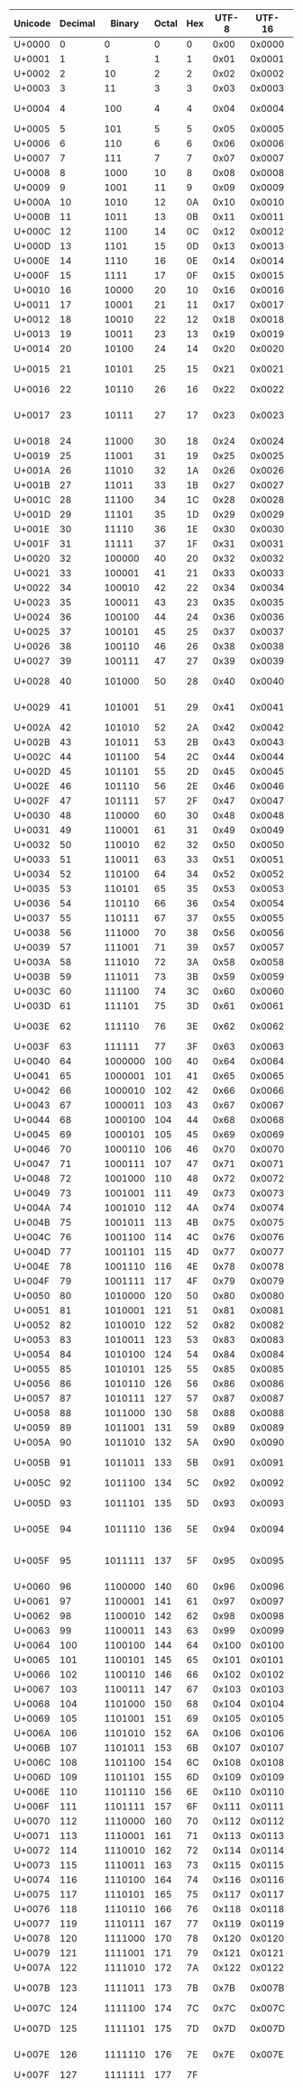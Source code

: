 | Unicode | Decimal | Binary  | Octal | Hex | UTF-8 | UTF-16 | UTF-32     | Glyph | HTML Entity Name   | HTML Entity Number | Single URL Encoding | Double URL Encoding | Description                                         |
|---------|---------|---------|-------|-----|-------|--------|------------|-------|--------------------|--------------------|---------------------|---------------------|-----------------------------------------------------|
| U+0000  | 0       | 0       | 0     | 0   | 0x00  | 0x0000 | 0x00000000 | NUL   |                    | `&#0;`               | NUL                 | NUL                 | Null character                                      |
| U+0001  | 1       | 1       | 1     | 1   | 0x01  | 0x0001 | 0x00000001 | SOH   |                    | `&#1;`               | SOH                 | SOH                 | Start of Header                                     |
| U+0002  | 2       | 10      | 2     | 2   | 0x02  | 0x0002 | 0x00000002 | STX   |                    | `&#2;`               | STX                 | STX                 | Start of Text                                       |
| U+0003  | 3       | 11      | 3     | 3   | 0x03  | 0x0003 | 0x00000003 | ETX   |                    | `&#3;`               | ETX                 | ETX                 | End of Text                                         |
| U+0004  | 4       | 100     | 4     | 4   | 0x04  | 0x0004 | 0x00000004 | EOT   |                    | `&#4;`               | EOT                 | EOT                 | End of Transmission                                 |
| U+0005  | 5       | 101     | 5     | 5   | 0x05  | 0x0005 | 0x00000005 | ENQ   |                    | `&#5;`               | ENQ                 | ENQ                 | Enquiry                                             |
| U+0006  | 6       | 110     | 6     | 6   | 0x06  | 0x0006 | 0x00000006 | ACK   |                    | `&#6;`               | ACK                 | ACK                 | Acknowledgement                                     |
| U+0007  | 7       | 111     | 7     | 7   | 0x07  | 0x0007 | 0x00000007 | BEL   |                    | `&#7;`               | BEL                 | BEL                 | Bell                                                |
| U+0008  | 8       | 1000    | 10    | 8   | 0x08  | 0x0008 | 0x00000008 | BS    |                    | `&#8;`               | BS                  | BS                  | Backspace                                           |
| U+0009  | 9       | 1001    | 11    | 9   | 0x09  | 0x0009 | 0x00000009 | HT    | `&Tab;`              | `&#9;`               | HT                  | HT                  | Horizontal Tab                                      |
| U+000A  | 10      | 1010    | 12    | 0A  | 0x10  | 0x0010 | 0x00000010 | LF    | `&NewLine;`          | `&#10;`              | LF                  | LF                  | Line feed                                           |
| U+000B  | 11      | 1011    | 13    | 0B  | 0x11  | 0x0011 | 0x00000011 | VT    |                    | `&#11;`              | VT                  | VT                  | Vertical Tab                                        |
| U+000C  | 12      | 1100    | 14    | 0C  | 0x12  | 0x0012 | 0x00000012 | FF    |                    | `&#12;`              | FF                  | FF                  | Form feed                                           |
| U+000D  | 13      | 1101    | 15    | 0D  | 0x13  | 0x0013 | 0x00000013 | CR    |                    | `&#13;`              | CR                  | CR                  | Carriage return                                     |
| U+000E  | 14      | 1110    | 16    | 0E  | 0x14  | 0x0014 | 0x00000014 | SO    |                    | `&#14;`              | SO                  | SO                  | Shift Out                                           |
| U+000F  | 15      | 1111    | 17    | 0F  | 0x15  | 0x0015 | 0x00000015 | SI    |                    | `&#15;`              | SI                  | SI                  | Shift In                                            |
| U+0010  | 16      | 10000   | 20    | 10  | 0x16  | 0x0016 | 0x00000016 | DLE   |                    | `&#16;`              | DLE                 | DLE                 | Data link escape                                    |
| U+0011  | 17      | 10001   | 21    | 11  | 0x17  | 0x0017 | 0x00000017 | DC1   |                    | `&#17;`              | DC1                 | DC1                 | Device control 1                                    |
| U+0012  | 18      | 10010   | 22    | 12  | 0x18  | 0x0018 | 0x00000018 | DC2   |                    | `&#18;`              | DC2                 | DC2                 | Device control 2                                    |
| U+0013  | 19      | 10011   | 23    | 13  | 0x19  | 0x0019 | 0x00000019 | DC3   |                    | `&#19;`              | DC3                 | DC3                 | Device control 3                                    |
| U+0014  | 20      | 10100   | 24    | 14  | 0x20  | 0x0020 | 0x00000020 | DC4   |                    | `&#20;`              | DC4                 | DC4                 | Device control 4                                    |
| U+0015  | 21      | 10101   | 25    | 15  | 0x21  | 0x0021 | 0x00000021 | NAK   |                    | `&#21;`              | NAK                 | NAK                 | Negative acknowledgement                            |
| U+0016  | 22      | 10110   | 26    | 16  | 0x22  | 0x0022 | 0x00000022 | SYN   |                    | `&#22;`              | SYN                 | SYN                 | Synchronous idle                                    |
| U+0017  | 23      | 10111   | 27    | 17  | 0x23  | 0x0023 | 0x00000023 | ETB   |                    | `&#23;`              | ETB                 | ETB                 | End of transmission block                           |
| U+0018  | 24      | 11000   | 30    | 18  | 0x24  | 0x0024 | 0x00000024 | CAN   |                    | `&#24;`              | CAN                 | CAN                 | Cancel                                              |
| U+0019  | 25      | 11001   | 31    | 19  | 0x25  | 0x0025 | 0x00000025 | EM    |                    | `&#25;`              | EM                  | EM                  | End of medium                                       |
| U+001A  | 26      | 11010   | 32    | 1A  | 0x26  | 0x0026 | 0x00000026 | SUB   |                    | `&#26;`              | SUB                 | SUB                 | Substitute                                          |
| U+001B  | 27      | 11011   | 33    | 1B  | 0x27  | 0x0027 | 0x00000027 | ESC   |                    | `&#27;`              | ESC                 | ESC                 | Escape                                              |
| U+001C  | 28      | 11100   | 34    | 1C  | 0x28  | 0x0028 | 0x00000028 | FS    |                    | `&#28;`              | FS                  | FS                  | File separator                                      |
| U+001D  | 29      | 11101   | 35    | 1D  | 0x29  | 0x0029 | 0x00000029 | GS    |                    | `&#29;`              | GS                  | GS                  | Group separator                                     |
| U+001E  | 30      | 11110   | 36    | 1E  | 0x30  | 0x0030 | 0x00000030 | RS    |                    | `&#30;`              | RS                  | RS                  | Record separator                                    |
| U+001F  | 31      | 11111   | 37    | 1F  | 0x31  | 0x0031 | 0x00000031 | US    |                    | `&#31;`              | US                  | US                  | Unit separator                                      |
| U+0020  | 32      | 100000  | 40    | 20  | 0x32  | 0x0032 | 0x00000032 | SP    |                    | `&#32;`              | SP                  | SP                  | space                                               |
| U+0021  | 33      | 100001  | 41    | 21  | 0x33  | 0x0033 | 0x00000033 | !     | `&excl;`             | `&#33;`              | %21                 | %2521               | exclamation mark                                    |
| U+0022  | 34      | 100010  | 42    | 22  | 0x34  | 0x0034 | 0x00000034 | "     | `&quot;`             | `&#34;`              | %22                 | %2522               | Quotation mark                                      |
| U+0023  | 35      | 100011  | 43    | 23  | 0x35  | 0x0035 | 0x00000035 | #     | `&num;`              | `&#35;`              | %23                 | %2523               | Number sign                                         |
| U+0024  | 36      | 100100  | 44    | 24  | 0x36  | 0x0036 | 0x00000036 | $     | `&dollar;`           | `&#36;`              | %24                 | %2524               | Dollar sign                                         |
| U+0025  | 37      | 100101  | 45    | 25  | 0x37  | 0x0037 | 0x00000037 | %     | `&percnt;`           | `&#37;`              | %25                 | %2525               | Percent sign                                        |
| U+0026  | 38      | 100110  | 46    | 26  | 0x38  | 0x0038 | 0x00000038 | &     | `&amp;`              | `&#38;`              | %26                 | %2526               | Ampersand                                           |
| U+0027  | 39      | 100111  | 47    | 27  | 0x39  | 0x0039 | 0x00000039 | '     | `&apos;`             | `&#39;`              | %27                 | %2527               | Apostrophe                                          |
| U+0028  | 40      | 101000  | 50    | 28  | 0x40  | 0x0040 | 0x00000040 | (     | `&lpar;`             | `&#40;`              | %28                 | %2528               | round brackets or parentheses                       |
| U+0029  | 41      | 101001  | 51    | 29  | 0x41  | 0x0041 | 0x00000041 | )     | `&rpar;`             | `&#41;`              | %29                 | %2529               | round brackets or parentheses                       |
| U+002A  | 42      | 101010  | 52    | 2A  | 0x42  | 0x0042 | 0x00000042 | *     | `&ast;`              | `&#42;`              | %2A                 | %252A               | Asterisk                                            |
| U+002B  | 43      | 101011  | 53    | 2B  | 0x43  | 0x0043 | 0x00000043 | +     | `&plus;`             | `&#43;`              | %2B                 | %252B               | Plus sign                                           |
| U+002C  | 44      | 101100  | 54    | 2C  | 0x44  | 0x0044 | 0x00000044 | ,     | `&comma;`            | `&#44;`              | %2C                 | %252C               | Comma                                               |
| U+002D  | 45      | 101101  | 55    | 2D  | 0x45  | 0x0045 | 0x00000045 | -     |                    | `&#45;`              | -                   | -                   | Hyphen                                              |
| U+002E  | 46      | 101110  | 56    | 2E  | 0x46  | 0x0046 | 0x00000046 | .     | `&period;`           | `&#46;`              | .                   | .                   | Full stop , dot                                     |
| U+002F  | 47      | 101111  | 57    | 2F  | 0x47  | 0x0047 | 0x00000047 | /     | `&sol;`              | `&#47;`              | %2F                 | %252F               | Slash                                               |
| U+0030  | 48      | 110000  | 60    | 30  | 0x48  | 0x0048 | 0x00000048 | 0     |                    | `&#48;`              | 0                   | 0                   | number zero                                         |
| U+0031  | 49      | 110001  | 61    | 31  | 0x49  | 0x0049 | 0x00000049 | 1     |                    | `&#49;`              | 1                   | 1                   | number one                                          |
| U+0032  | 50      | 110010  | 62    | 32  | 0x50  | 0x0050 | 0x00000050 | 2     |                    | `&#50;`              | 2                   | 2                   | number two                                          |
| U+0033  | 51      | 110011  | 63    | 33  | 0x51  | 0x0051 | 0x00000051 | 3     |                    | `&#51;`              | 3                   | 3                   | number three                                        |
| U+0034  | 52      | 110100  | 64    | 34  | 0x52  | 0x0052 | 0x00000052 | 4     |                    | `&#52;`              | 4                   | 4                   | number four                                         |
| U+0035  | 53      | 110101  | 65    | 35  | 0x53  | 0x0053 | 0x00000053 | 5     |                    | `&#53;`              | 5                   | 5                   | number five                                         |
| U+0036  | 54      | 110110  | 66    | 36  | 0x54  | 0x0054 | 0x00000054 | 6     |                    | `&#54;`              | 6                   | 6                   | number six                                          |
| U+0037  | 55      | 110111  | 67    | 37  | 0x55  | 0x0055 | 0x00000055 | 7     |                    | `&#55;`              | 7                   | 7                   | number seven                                        |
| U+0038  | 56      | 111000  | 70    | 38  | 0x56  | 0x0056 | 0x00000056 | 8     |                    | `&#56;`              | 8                   | 8                   | number eight                                        |
| U+0039  | 57      | 111001  | 71    | 39  | 0x57  | 0x0057 | 0x00000057 | 9     |                    | `&#57;`              | 9                   | 9                   | number nine                                         |
| U+003A  | 58      | 111010  | 72    | 3A  | 0x58  | 0x0058 | 0x00000058 | :     | `&colon;`            | `&#58;`              | %3A                 | %253A               | Colon                                               |
| U+003B  | 59      | 111011  | 73    | 3B  | 0x59  | 0x0059 | 0x00000059 | ;     | `&semi;`             | `&#59;`              | %3B                 | %253B               | Semicolon                                           |
| U+003C  | 60      | 111100  | 74    | 3C  | 0x60  | 0x0060 | 0x00000060 | <     | `&lt;`               | `&#60;`              | %3C                 | %253C               | Less-than sign                                      |
| U+003D  | 61      | 111101  | 75    | 3D  | 0x61  | 0x0061 | 0x00000061 | =     | `&equals;`           | `&#61;`              | %3D                 | %253D               | Equals sign                                         |
| U+003E  | 62      | 111110  | 76    | 3E  | 0x62  | 0x0062 | 0x00000062 | >     | `&gt;`               | `&#62;`              | %3E                 | %253E               | Greater-than sign ; Inequality                      |
| U+003F  | 63      | 111111  | 77    | 3F  | 0x63  | 0x0063 | 0x00000063 | ?     | `&quest;`            | `&#63;`              | %3F                 | %253F               | Question mark                                       |
| U+0040  | 64      | 1000000 | 100   | 40  | 0x64  | 0x0064 | 0x00000064 | @     | `&commat;`           | `&#64;`              | %40                 | %2540               | At sign                                             |
| U+0041  | 65      | 1000001 | 101   | 41  | 0x65  | 0x0065 | 0x00000065 | A     |                    | `&#65;`              | A                   | A                   | Capital A                                           |
| U+0042  | 66      | 1000010 | 102   | 42  | 0x66  | 0x0066 | 0x00000066 | B     |                    | `&#66;`              | B                   | B                   | Capital B                                           |
| U+0043  | 67      | 1000011 | 103   | 43  | 0x67  | 0x0067 | 0x00000067 | C     |                    | `&#67;`              | C                   | C                   | Capital C                                           |
| U+0044  | 68      | 1000100 | 104   | 44  | 0x68  | 0x0068 | 0x00000068 | D     |                    | `&#68;`              | D                   | D                   | Capital D                                           |
| U+0045  | 69      | 1000101 | 105   | 45  | 0x69  | 0x0069 | 0x00000069 | E     |                    | `&#69;`              | E                   | E                   | Capital E                                           |
| U+0046  | 70      | 1000110 | 106   | 46  | 0x70  | 0x0070 | 0x00000070 | F     |                    | `&#70;`              | F                   | F                   | Capital F                                           |
| U+0047  | 71      | 1000111 | 107   | 47  | 0x71  | 0x0071 | 0x00000071 | G     |                    | `&#71;`              | G                   | G                   | Capital G                                           |
| U+0048  | 72      | 1001000 | 110   | 48  | 0x72  | 0x0072 | 0x00000072 | H     |                    | `&#72;`              | H                   | H                   | Capital H                                           |
| U+0049  | 73      | 1001001 | 111   | 49  | 0x73  | 0x0073 | 0x00000073 | I     |                    | `&#73;`              | I                   | I                   | Capital I                                           |
| U+004A  | 74      | 1001010 | 112   | 4A  | 0x74  | 0x0074 | 0x00000074 | J     |                    | `&#74;`              | J                   | J                   | Capital J                                           |
| U+004B  | 75      | 1001011 | 113   | 4B  | 0x75  | 0x0075 | 0x00000075 | K     |                    | `&#75;`              | K                   | K                   | Capital K                                           |
| U+004C  | 76      | 1001100 | 114   | 4C  | 0x76  | 0x0076 | 0x00000076 | L     |                    | `&#76;`              | L                   | L                   | Capital L                                           |
| U+004D  | 77      | 1001101 | 115   | 4D  | 0x77  | 0x0077 | 0x00000077 | M     |                    | `&#77;`              | M                   | M                   | Capital M                                           |
| U+004E  | 78      | 1001110 | 116   | 4E  | 0x78  | 0x0078 | 0x00000078 | N     |                    | `&#78;`              | N                   | N                   | Capital N                                           |
| U+004F  | 79      | 1001111 | 117   | 4F  | 0x79  | 0x0079 | 0x00000079 | O     |                    | `&#79;`              | O                   | O                   | Capital O                                           |
| U+0050  | 80      | 1010000 | 120   | 50  | 0x80  | 0x0080 | 0x00000080 | P     |                    | `&#80;`              | P                   | P                   | Capital P                                           |
| U+0051  | 81      | 1010001 | 121   | 51  | 0x81  | 0x0081 | 0x00000081 | Q     |                    | `&#81;`              | Q                   | Q                   | Capital Q                                           |
| U+0052  | 82      | 1010010 | 122   | 52  | 0x82  | 0x0082 | 0x00000082 | R     |                    | `&#82;`              | R                   | R                   | Capital R                                           |
| U+0053  | 83      | 1010011 | 123   | 53  | 0x83  | 0x0083 | 0x00000083 | S     |                    | `&#83;`              | S                   | S                   | Capital S                                           |
| U+0054  | 84      | 1010100 | 124   | 54  | 0x84  | 0x0084 | 0x00000084 | T     |                    | `&#84;`              | T                   | T                   | Capital T                                           |
| U+0055  | 85      | 1010101 | 125   | 55  | 0x85  | 0x0085 | 0x00000085 | U     |                    | `&#85;`              | U                   | U                   | Capital U                                           |
| U+0056  | 86      | 1010110 | 126   | 56  | 0x86  | 0x0086 | 0x00000086 | V     |                    | `&#86;`              | V                   | V                   | Capital V                                           |
| U+0057  | 87      | 1010111 | 127   | 57  | 0x87  | 0x0087 | 0x00000087 | W     |                    | `&#87;`              | W                   | W                   | Capital W                                           |
| U+0058  | 88      | 1011000 | 130   | 58  | 0x88  | 0x0088 | 0x00000088 | X     |                    | `&#88;`              | X                   | X                   | Capital X                                           |
| U+0059  | 89      | 1011001 | 131   | 59  | 0x89  | 0x0089 | 0x00000089 | Y     |                    | `&#89;`              | Y                   | Y                   | Capital Y                                           |
| U+005A  | 90      | 1011010 | 132   | 5A  | 0x90  | 0x0090 | 0x00000090 | Z     |                    | `&#90;`              | Z                   | Z                   | Capital Z                                           |
| U+005B  | 91      | 1011011 | 133   | 5B  | 0x91  | 0x0091 | 0x00000091 | [     | `&lsqb;`             | `&#91;`              | %5B                 | %255B               | square brackets or box brackets                     |
| U+005C  | 92      | 1011100 | 134   | 5C  | 0x92  | 0x0092 | 0x00000092 | \     | `&bsol;`             | `&#92;`              | %5C                 | %255C               | Backslash                                           |
| U+005D  | 93      | 1011101 | 135   | 5D  | 0x93  | 0x0093 | 0x00000093 | ]     | `&rsqb;`             | `&#93;`              | %5D                 | %255D               | square brackets or box brackets                     |
| U+005E  | 94      | 1011110 | 136   | 5E  | 0x94  | 0x0094 | 0x00000094 | ^     | `&Hat;`              | `&#94;`              | %5E                 | %255E               | Caret or circumflex accent                          |
| U+005F  | 95      | 1011111 | 137   | 5F  | 0x95  | 0x0095 | 0x00000095 | _     | `&UnderBar;`         | `&#95;`              | _                   | _                   | underscore , understrike , underbar or low          |
| U+0060  | 96      | 1100000 | 140   | 60  | 0x96  | 0x0096 | 0x00000096 | \`     | `&DiacriticalGrave;` | `&#96;`              | %60                 | %2560               | Grave accent                                        |
| U+0061  | 97      | 1100001 | 141   | 61  | 0x97  | 0x0097 | 0x00000097 | a     |                    | `&#97;`              | a                   | a                   | Lowercase  a                                        |
| U+0062  | 98      | 1100010 | 142   | 62  | 0x98  | 0x0098 | 0x00000098 | b     |                    | `&#98;`              | b                   | b                   | Lowercase  b                                        |
| U+0063  | 99      | 1100011 | 143   | 63  | 0x99  | 0x0099 | 0x00000099 | c     |                    | `&#99;`              | c                   | c                   | Lowercase  c                                        |
| U+0064  | 100     | 1100100 | 144   | 64  | 0x100 | 0x0100 | 0x00000100 | d     |                    | `&#100;`             | d                   | d                   | Lowercase  d                                        |
| U+0065  | 101     | 1100101 | 145   | 65  | 0x101 | 0x0101 | 0x00000101 | e     |                    | `&#101;`             | e                   | e                   | Lowercase  e                                        |
| U+0066  | 102     | 1100110 | 146   | 66  | 0x102 | 0x0102 | 0x00000102 | f     |                    | `&#102;`             | f                   | f                   | Lowercase  f                                        |
| U+0067  | 103     | 1100111 | 147   | 67  | 0x103 | 0x0103 | 0x00000103 | g     |                    | `&#103;`             | g                   | g                   | Lowercase  g                                        |
| U+0068  | 104     | 1101000 | 150   | 68  | 0x104 | 0x0104 | 0x00000104 | h     |                    | `&#104;`             | h                   | h                   | Lowercase  h                                        |
| U+0069  | 105     | 1101001 | 151   | 69  | 0x105 | 0x0105 | 0x00000105 | i     |                    | `&#105;`             | i                   | i                   | Lowercase  i                                        |
| U+006A  | 106     | 1101010 | 152   | 6A  | 0x106 | 0x0106 | 0x00000106 | j     |                    | `&#106;`             | j                   | j                   | Lowercase  j                                        |
| U+006B  | 107     | 1101011 | 153   | 6B  | 0x107 | 0x0107 | 0x00000107 | k     |                    | `&#107;`             | k                   | k                   | Lowercase  k                                        |
| U+006C  | 108     | 1101100 | 154   | 6C  | 0x108 | 0x0108 | 0x00000108 | l     |                    | `&#108;`             | l                   | l                   | Lowercase  l                                        |
| U+006D  | 109     | 1101101 | 155   | 6D  | 0x109 | 0x0109 | 0x00000109 | m     |                    | `&#109;`             | m                   | m                   | Lowercase  m                                        |
| U+006E  | 110     | 1101110 | 156   | 6E  | 0x110 | 0x0110 | 0x00000110 | n     |                    | `&#110;`             | n                   | n                   | Lowercase  n                                        |
| U+006F  | 111     | 1101111 | 157   | 6F  | 0x111 | 0x0111 | 0x00000111 | o     |                    | `&#111;`             | o                   | o                   | Lowercase  o                                        |
| U+0070  | 112     | 1110000 | 160   | 70  | 0x112 | 0x0112 | 0x00000112 | p     |                    | `&#112;`             | p                   | p                   | Lowercase  p                                        |
| U+0071  | 113     | 1110001 | 161   | 71  | 0x113 | 0x0113 | 0x00000113 | q     |                    | `&#113;`             | q                   | q                   | Lowercase  q                                        |
| U+0072  | 114     | 1110010 | 162   | 72  | 0x114 | 0x0114 | 0x00000114 | r     |                    | `&#114;`             | r                   | r                   | Lowercase  r                                        |
| U+0073  | 115     | 1110011 | 163   | 73  | 0x115 | 0x0115 | 0x00000115 | s     |                    | `&#115;`             | s                   | s                   | Lowercase  s                                        |
| U+0074  | 116     | 1110100 | 164   | 74  | 0x116 | 0x0116 | 0x00000116 | t     |                    | `&#116;`             | t                   | t                   | Lowercase  t                                        |
| U+0075  | 117     | 1110101 | 165   | 75  | 0x117 | 0x0117 | 0x00000117 | u     |                    | `&#117;`             | u                   | u                   | Lowercase  u                                        |
| U+0076  | 118     | 1110110 | 166   | 76  | 0x118 | 0x0118 | 0x00000118 | v     |                    | `&#118;`             | v                   | v                   | Lowercase  v                                        |
| U+0077  | 119     | 1110111 | 167   | 77  | 0x119 | 0x0119 | 0x00000119 | w     |                    | `&#119;`             | w                   | w                   | Lowercase  w                                        |
| U+0078  | 120     | 1111000 | 170   | 78  | 0x120 | 0x0120 | 0x00000120 | x     |                    | `&#120;`             | x                   | x                   | Lowercase  x                                        |
| U+0079  | 121     | 1111001 | 171   | 79  | 0x121 | 0x0121 | 0x00000121 | y     |                    | `&#121;`             | y                   | y                   | Lowercase  y                                        |
| U+007A  | 122     | 1111010 | 172   | 7A  | 0x122 | 0x0122 | 0x00000122 | z     |                    | `&#122;`             | z                   | z                   | Lowercase  z                                        |
| U+007B  | 123     | 1111011 | 173   | 7B  | 0x7B  | 0x007B | 0x0000007B | {     | `&lcub;`             | `&#123;`             | %7B                 | %257B               | curly brackets or braces                            |
| U+007C  | 124     | 1111100 | 174   | 7C  | 0x7C  | 0x007C | 0x0000007C | |     | `&VerticalLine;`     | `&#124;`             | %7C                 | %257C               | vertical-bar, vbar, vertical line or vertic         |
| U+007D  | 125     | 1111101 | 175   | 7D  | 0x7D  | 0x007D | 0x0000007D | }     | `&rcub;`             | `&#125;`             | %7D                 | %257D               | curly brackets or braces                            |
| U+007E  | 126     | 1111110 | 176   | 7E  | 0x7E  | 0x007E | 0x0000007E | ~     |                    | `&#126;`             | %7E                 | %257E               | Tilde ; swung dash                                  |
| U+007F  | 127     | 1111111 | 177   | 7F  |       |        |            | DEL   |                    |                    | DEL                 | DEL                 | Delete                                              |
|         |         |         |       |     |       |        |            | Ç     |                    |                    | %C3%87              | %25C3%2587          | Majuscule C-cedilla                                 |
|         |         |         |       |     |       |        |            | ü     |                    |                    | %C3%BC              | %25C3%25BC          | letter "u" with umlaut or diaeresis ; "u-umlaut"    |
|         |         |         |       |     |       |        |            | é     |                    |                    | %C3%A9              | %25C3%25A9          | letter "e" with acute accent or "e-acute"           |
|         |         |         |       |     |       |        |            | â     |                    |                    | %C3%A2              | %25C3%25A2          | letter "a" with circumflex accent or "a-circumflex" |
|         |         |         |       |     |       |        |            | ä     |                    |                    | %C3%A4              | %25C3%25A4          | letter "a" with umlaut or diaeresis ; "a-umlaut"    |
|         |         |         |       |     |       |        |            | à     |                    |                    | %C3%A0              | %25C3%25A0          | letter "a" with grave accent                        |
|         |         |         |       |     |       |        |            | å     |                    |                    | %C3%A5              | %25C3%25A5          | letter "a"  with a ring                             |
|         |         |         |       |     |       |        |            | ç     |                    |                    | %C3%A7              | %25C3%25A7          | Minuscule c-cedilla                                 |
|         |         |         |       |     |       |        |            | ê     |                    |                    | %C3%AA              | %25C3%25AA          | letter "e" with circumflex accent or "e-circumflex" |
|         |         |         |       |     |       |        |            | ë     |                    |                    | %C3%AB              | %25C3%25AB          | letter "e" with umlaut or diaeresis ; "e-umlaut"    |
|         |         |         |       |     |       |        |            | è     |                    |                    | %C3%A8              | %25C3%25A8          | letter "e" with grave accent                        |
|         |         |         |       |     |       |        |            | ï     |                    |                    | %C3%AF              | %25C3%25AF          | letter "i" with umlaut or diaeresis ; "i-umlaut"    |
|         |         |         |       |     |       |        |            | î     |                    |                    | %C3%AE              | %25C3%25AE          | letter "i" with circumflex accent or "i-circumflex" |
|         |         |         |       |     |       |        |            | ì     |                    |                    | %C3%AC              | %25C3%25AC          | letter "i" with grave accent                        |
|         |         |         |       |     |       |        |            | Ä     |                    |                    | %C3%84              | %25C3%2584          | letter "A" with umlaut or diaeresis ; "A-umlaut"    |
|         |         |         |       |     |       |        |            | Å     |                    |                    | %C3%85              | %25C3%2585          | letter "A"  with a ring                             |
|         |         |         |       |     |       |        |            | É     |                    |                    | %C3%89              | %25C3%2589          | Capital letter "E" with acute accent or "E-acute"   |
|         |         |         |       |     |       |        |            | æ     |                    |                    | %C3%A6              | %25C3%25A6          | Latin diphthong "ae"                                |
|         |         |         |       |     |       |        |            | Æ     |                    |                    | %C3%86              | %25C3%2586          | Latin diphthong "AE"                                |
|         |         |         |       |     |       |        |            | ô     |                    |                    | %C3%B4              | %25C3%25B4          | letter "o" with circumflex accent or "o-circumflex" |
|         |         |         |       |     |       |        |            | ö     |                    |                    | %C3%B6              | %25C3%25B6          | letter "o" with umlaut or diaeresis ; "o-umlaut"    |
|         |         |         |       |     |       |        |            | ò     |                    |                    | %C3%B2              | %25C3%25B2          | letter "o" with grave accent                        |
|         |         |         |       |     |       |        |            | û     |                    |                    | %C3%BB              | %25C3%25BB          | letter "u" with circumflex accent or "u-circumflex" |
|         |         |         |       |     |       |        |            | ù     |                    |                    | %C3%B9              | %25C3%25B9          | letter "u" with grave accent                        |
|         |         |         |       |     |       |        |            | ÿ     |                    |                    | %C3%BF              | %25C3%25BF          | letter "y" with diaeresis                           |
|         |         |         |       |     |       |        |            | Ö     |                    |                    | %C3%96              | %25C3%2596          | letter "O" with umlaut or diaeresis ; "O-umlaut"    |
|         |         |         |       |     |       |        |            | Ü     |                    |                    | %C3%9C              | %25C3%259C          | letter "U" with umlaut or diaeresis ; "U-umlaut"    |
|         |         |         |       |     |       |        |            | ø     |                    |                    | %C3%B8              | %25C3%25B8          | slashed zero or empty set                           |
|         |         |         |       |     |       |        |            | £     |                    |                    | %C2%A3              | %25C2%25A3          | Pound sign ; symbol for the pound sterling          |
|         |         |         |       |     |       |        |            | Ø     |                    |                    | %C3%98              | %25C3%2598          | slashed zero or empty set                           |
|         |         |         |       |     |       |        |            | ×     |                    |                    | %C3%97              | %25C3%2597          | multiplication sign                                 |
|         |         |         |       |     |       |        |            | ƒ     |                    |                    | %C6%92              | %25C6%2592          | function sign ; f with hook sign ; florin sign      |
|         |         |         |       |     |       |        |            | á     |                    |                    | %C3%A1              | %25C3%25A1          | letter "a" with acute accent or "a-acute"           |
|         |         |         |       |     |       |        |            | í     |                    |                    | %C3%AD              | %25C3%25AD          | letter "i" with acute accent or "i-acute"           |
|         |         |         |       |     |       |        |            | ó     |                    |                    | %C3%B3              | %25C3%25B3          | letter "o" with acute accent or "o-acute"           |
|         |         |         |       |     |       |        |            | ú     |                    |                    | %C3%BA              | %25C3%25BA          | letter "u" with acute accent or "u-acute"           |
|         |         |         |       |     |       |        |            | ñ     |                    |                    | %C3%B1              | %25C3%25B1          | letter "n" with tilde ; enye                        |
|         |         |         |       |     |       |        |            | Ñ     |                    |                    | %C3%91              | %25C3%2591          | letter "N" with tilde ; enye                        |
|         |         |         |       |     |       |        |            | ª     |                    |                    | %C2%AA              | %25C2%25AA          | feminine ordinal indicator                          |
|         |         |         |       |     |       |        |            | º     |                    |                    | %C2%BA              | %25C2%25BA          | masculine ordinal indicator                         |
|         |         |         |       |     |       |        |            | ¿     |                    |                    | %C2%BF              | %25C2%25BF          | Inverted question marks                             |
|         |         |         |       |     |       |        |            | ®     |                    |                    | %C2%AE              | %25C2%25AE          | Registered trademark symbol                         |
|         |         |         |       |     |       |        |            | ¬     |                    |                    | %C2%AC              | %25C2%25AC          | Logical negation symbol                             |
|         |         |         |       |     |       |        |            | ½     |                    |                    | %C2%BD              | %25C2%25BD          | One half                                            |
|         |         |         |       |     |       |        |            | ¼     |                    |                    | %C2%BC              | %25C2%25BC          | Quarter or  one fourth                              |
|         |         |         |       |     |       |        |            | ¡     |                    |                    | %C2%A1              | %25C2%25A1          | Inverted exclamation marks                          |
|         |         |         |       |     |       |        |            | «     |                    |                    | %C2%AB              | %25C2%25AB          | Guillemets or  angle quotes                         |
|         |         |         |       |     |       |        |            | »     |                    |                    | %C2%BB              | %25C2%25BB          | Guillemets or  angle quotes                         |
|         |         |         |       |     |       |        |            | ░     |                    |                    | %E2%96%91           | %25E2%2596%2591     |                                                     |
|         |         |         |       |     |       |        |            | ▒     |                    |                    | %E2%96%92           | %25E2%2596%2592     |                                                     |
|         |         |         |       |     |       |        |            | ▓     |                    |                    | %E2%96%93           | %25E2%2596%2593     |                                                     |
|         |         |         |       |     |       |        |            | │     |                    |                    | %E2%94%82           | %25E2%2594%2582     | Box drawing character                               |
|         |         |         |       |     |       |        |            | ┤     |                    |                    | %E2%94%A4           | %25E2%2594%25A4     | Box drawing character                               |
|         |         |         |       |     |       |        |            | Á     |                    |                    | %C3%81              | %25C3%2581          | Capital letter "A" with acute accent or "A-acute"   |
|         |         |         |       |     |       |        |            | Â     |                    |                    | %C3%82              | %25C3%2582          | letter "A" with circumflex accent or "A-circumflex" |
|         |         |         |       |     |       |        |            | À     |                    |                    | %C3%80              | %25C3%2580          | letter "A" with grave accent                        |
|         |         |         |       |     |       |        |            | ©     |                    |                    | %C2%A9              | %25C2%25A9          | Copyright symbol                                    |
|         |         |         |       |     |       |        |            | ╣     |                    |                    | %E2%95%A3           | %25E2%2595%25A3     | Box drawing character                               |
|         |         |         |       |     |       |        |            | ║     |                    |                    | %E2%95%91           | %25E2%2595%2591     | Box drawing character                               |
|         |         |         |       |     |       |        |            | ╗     |                    |                    | %E2%95%97           | %25E2%2595%2597     | Box drawing character                               |
|         |         |         |       |     |       |        |            | ╝     |                    |                    | %E2%95%9D           | %25E2%2595%259D     | Box drawing character                               |
|         |         |         |       |     |       |        |            | ¢     |                    |                    | %C2%A2              | %25C2%25A2          | Cent symbol                                         |
|         |         |         |       |     |       |        |            | ¥     |                    |                    | %C2%A5              | %25C2%25A5          | YEN and YUAN sign                                   |
|         |         |         |       |     |       |        |            | ┐     |                    |                    | %E2%94%90           | %25E2%2594%2590     | Box drawing character                               |
|         |         |         |       |     |       |        |            | └     |                    |                    | %E2%94%94           | %25E2%2594%2594     | Box drawing character                               |
|         |         |         |       |     |       |        |            | ┴     |                    |                    | %E2%94%B4           | %25E2%2594%25B4     | Box drawing character                               |
|         |         |         |       |     |       |        |            | ┬     |                    |                    | %E2%94%AC           | %25E2%2594%25AC     | Box drawing character                               |
|         |         |         |       |     |       |        |            | ├     |                    |                    | %E2%94%9C           | %25E2%2594%259C     | Box drawing character                               |
|         |         |         |       |     |       |        |            | ─     |                    |                    | %E2%94%80           | %25E2%2594%2580     | Box drawing character                               |
|         |         |         |       |     |       |        |            | ┼     |                    |                    | %E2%94%BC           | %25E2%2594%25BC     | Box drawing character                               |
|         |         |         |       |     |       |        |            | ã     |                    |                    | %C3%A3              | %25C3%25A3          | letter "a" with tilde or "a-tilde"                  |
|         |         |         |       |     |       |        |            | Ã     |                    |                    | %C3%83              | %25C3%2583          | letter "A" with tilde or "A-tilde"                  |
|         |         |         |       |     |       |        |            | ╚     |                    |                    | %E2%95%9A           | %25E2%2595%259A     | Box drawing character                               |
|         |         |         |       |     |       |        |            | ╔     |                    |                    | %E2%95%94           | %25E2%2595%2594     | Box drawing character                               |
|         |         |         |       |     |       |        |            | ╩     |                    |                    | %E2%95%A9           | %25E2%2595%25A9     | Box drawing character                               |
|         |         |         |       |     |       |        |            | ╦     |                    |                    | %E2%95%A6           | %25E2%2595%25A6     | Box drawing character                               |
|         |         |         |       |     |       |        |            | ╠     |                    |                    | %E2%95%A0           | %25E2%2595%25A0     | Box drawing character                               |
|         |         |         |       |     |       |        |            | ═     |                    |                    | %E2%95%90           | %25E2%2595%2590     | Box drawing character                               |
|         |         |         |       |     |       |        |            | ╬     |                    |                    | %E2%95%AC           | %25E2%2595%25AC     | Box drawing character                               |
|         |         |         |       |     |       |        |            | ¤     |                    |                    | %C2%A4              | %25C2%25A4          | generic currency sign                               |
|         |         |         |       |     |       |        |            | ð     |                    |                    | %C3%B0              | %25C3%25B0          | lowercase "eth"                                     |
|         |         |         |       |     |       |        |            | Ð     |                    |                    | %C3%90              | %25C3%2590          | Capital letter "Eth"                                |
|         |         |         |       |     |       |        |            | Ê     |                    |                    | %C3%8A              | %25C3%258A          | letter "E" with circumflex accent or "E-circumflex" |
|         |         |         |       |     |       |        |            | Ë     |                    |                    | %C3%8B              | %25C3%258B          | letter "E" with umlaut or diaeresis ; "E-umlaut"    |
|         |         |         |       |     |       |        |            | È     |                    |                    | %C3%88              | %25C3%2588          | letter "E" with grave accent                        |
|         |         |         |       |     |       |        |            | ı     |                    |                    | %C4%B1              | %25C4%25B1          | lowercase dot less i                                |
|         |         |         |       |     |       |        |            | Í     |                    |                    | %C3%8D              | %25C3%258D          | Capital letter "I" with acute accent or "I-acute"   |
|         |         |         |       |     |       |        |            | Î     |                    |                    | %C3%8E              | %25C3%258E          | letter "I" with circumflex accent or "I-circumflex" |
|         |         |         |       |     |       |        |            | Ï     |                    |                    | %C3%8F              | %25C3%258F          | letter "I" with umlaut or diaeresis ; "I-umlaut"    |
|         |         |         |       |     |       |        |            | ┘     |                    |                    | %E2%94%98           | %25E2%2594%2598     | Box drawing character                               |
|         |         |         |       |     |       |        |            | ┌     |                    |                    | %E2%94%8C           | %25E2%2594%258C     | Box drawing character                               |
|         |         |         |       |     |       |        |            | █     |                    |                    | %E2%96%88           | %25E2%2596%2588     | Block                                               |
|         |         |         |       |     |       |        |            | ▄     |                    |                    | %E2%96%84           | %25E2%2596%2584     |                                                     |
|         |         |         |       |     |       |        |            | ¦     |                    |                    | %C2%A6              | %25C2%25A6          | vertical broken bar                                 |
|         |         |         |       |     |       |        |            | Ì     |                    |                    | %C3%8C              | %25C3%258C          | letter "I" with grave accent                        |
|         |         |         |       |     |       |        |            | ▀     |                    |                    | %E2%96%80           | %25E2%2596%2580     |                                                     |
|         |         |         |       |     |       |        |            | Ó     |                    |                    | %C3%93              | %25C3%2593          | Capital letter "O" with acute accent or "O-acute"   |
|         |         |         |       |     |       |        |            | ß     |                    |                    | %C3%9F              | %25C3%259F          | letter "Eszett" ; "scharfes S" or "sharp S"         |
|         |         |         |       |     |       |        |            | Ô     |                    |                    | %C3%94              | %25C3%2594          | letter "O" with circumflex accent or "O-circumflex" |
|         |         |         |       |     |       |        |            | Ò     |                    |                    | %C3%92              | %25C3%2592          | letter "O" with grave accent                        |
|         |         |         |       |     |       |        |            | õ     |                    |                    | %C3%B5              | %25C3%25B5          | letter "o" with tilde or "o-tilde"                  |
|         |         |         |       |     |       |        |            | Õ     |                    |                    | %C3%95              | %25C3%2595          | letter "O" with tilde or "O-tilde"                  |
|         |         |         |       |     |       |        |            | µ     |                    |                    | %C2%B5              | %25C2%25B5          | Lowercase letter "Mu" ; micro sign or micron        |
|         |         |         |       |     |       |        |            | þ     |                    |                    | %C3%BE              | %25C3%25BE          | capital letter "Thorn"                              |
|         |         |         |       |     |       |        |            | Þ     |                    |                    | %C3%9E              | %25C3%259E          | lowercase letter "thorn"                            |
|         |         |         |       |     |       |        |            | Ú     |                    |                    | %C3%9A              | %25C3%259A          | Capital letter "U" with acute accent or "U-acute"   |
|         |         |         |       |     |       |        |            | Û     |                    |                    | %C3%9B              | %25C3%259B          | letter "U" with circumflex accent or "U-circumflex" |
|         |         |         |       |     |       |        |            | Ù     |                    |                    | %C3%99              | %25C3%2599          | letter "U" with grave accent                        |
|         |         |         |       |     |       |        |            | ý     |                    |                    | %C3%BD              | %25C3%25BD          | letter "y" with acute accent                        |
|         |         |         |       |     |       |        |            | Ý     |                    |                    | %C3%9D              | %25C3%259D          | Capital letter "Y" with acute accent                |
|         |         |         |       |     |       |        |            | ¯     |                    |                    | %C2%AF              | %25C2%25AF          | macron symbol                                       |
|         |         |         |       |     |       |        |            | ´     |                    |                    | %C2%B4              | %25C2%25B4          | Acute accent                                        |
|         |         |         |       |     |       |        |            | ¬     |                    |                    | %C2%AC              | %25C2%25AC          | Hyphen                                              |
|         |         |         |       |     |       |        |            | ±     |                    |                    | %C2%B1              | %25C2%25B1          | Plus-minus sign                                     |
|         |         |         |       |     |       |        |            | ‗     |                    |                    | %E2%80%97           | %25E2%2580%2597     | underline or underscore                             |
|         |         |         |       |     |       |        |            | ¾     |                    |                    | %C2%BE              | %25C2%25BE          | three quarters                                      |
|         |         |         |       |     |       |        |            | ¶     |                    |                    | %C2%B6              | %25C2%25B6          | paragraph sign or pilcrow                           |
|         |         |         |       |     |       |        |            | §     |                    |                    | %C2%A7              | %25C2%25A7          | Section sign                                        |
|         |         |         |       |     |       |        |            | ÷     |                    |                    | %C3%B7              | %25C3%25B7          | The division sign ; Obelus                          |
|         |         |         |       |     |       |        |            | ¸     |                    |                    | %C2%B8              | %25C2%25B8          | cedilla                                             |
|         |         |         |       |     |       |        |            | °     |                    |                    | %C2%B0              | %25C2%25B0          | degree symbol                                       |
|         |         |         |       |     |       |        |            | ¨     |                    |                    | %C2%A8              | %25C2%25A8          | Diaeresis                                           |
|         |         |         |       |     |       |        |            | •     |                    |                    | %E2%80%A2           | %25E2%2580%25A2     | Interpunct or space dot                             |
|         |         |         |       |     |       |        |            | ¹     |                    |                    | %C2%B9              | %25C2%25B9          | superscript one                                     |
|         |         |         |       |     |       |        |            | ³     |                    |                    | %C2%B3              | %25C2%25B3          | cube or superscript three                           |
|         |         |         |       |     |       |        |            | ²     |                    |                    | %C2%B2              | %25C2%25B2          | Square or superscript two                           |
|         |         |         |       |     |       |        |            | ■     |                    |                    | %E2%96%A0           | %25E2%2596%25A0     | black square                                        |
|         |         |         |       |     |       |        |            | nbsp  | `&nbsp;`             |                    | nbsp                | nbsp                | non-breaking space or no-break space                |